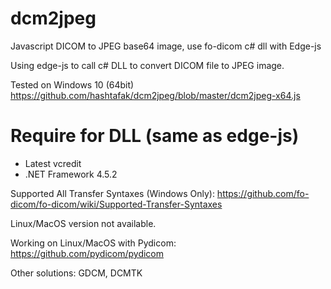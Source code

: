 # dcm2jpeg
Javascript DICOM to JPEG base64 image, use fo-dicom c# dll with Edge-js 

Using edge-js to call c# DLL to convert DICOM file to JPEG image.

Tested on Windows 10 (64bit) https://github.com/hashtafak/dcm2jpeg/blob/master/dcm2jpeg-x64.js

# Require for DLL (same as edge-js)
+ Latest vcredit
+ .NET Framework 4.5.2

Supported All Transfer Syntaxes (Windows Only): https://github.com/fo-dicom/fo-dicom/wiki/Supported-Transfer-Syntaxes

Linux/MacOS version not available.

Working on Linux/MacOS with Pydicom: https://github.com/pydicom/pydicom

Other solutions: GDCM, DCMTK

